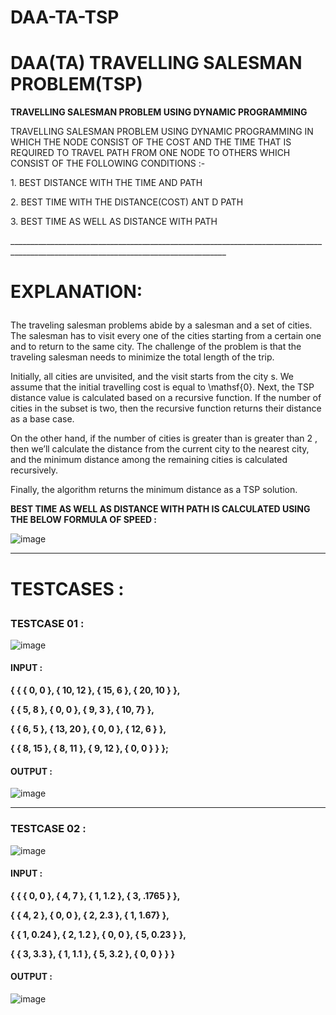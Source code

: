 # DAA-TA-TSP
<H1>DAA(TA) TRAVELLING SALESMAN PROBLEM(TSP)</H1>

<B>TRAVELLING SALESMAN PROBLEM USING DYNAMIC PROGRAMMING</B>
<P>TRAVELLING SALESMAN PROBLEM USING DYNAMIC PROGRAMMING IN WHICH THE NODE CONSIST OF THE COST AND THE TIME THAT IS REQUIRED TO TRAVEL PATH FROM ONE NODE TO OTHERS
WHICH CONSIST OF THE FOLLOWING CONDITIONS :-</P>
<P>1. BEST DISTANCE WITH THE TIME AND PATH</P>
<P>2. BEST TIME WITH THE DISTANCE(COST) ANT D PATH</P>
<P>3. BEST TIME AS WELL AS DISTANCE WITH PATH</P>
____________________________________________________________________________________________________________________________________

<H1><P><P><B>EXPLANATION:</P></B></H1>

<P>The traveling salesman problems abide by a salesman and a set of cities. The salesman has to visit every one of the cities starting from a certain one and to return to the same city. The challenge of the problem is that the traveling salesman needs to minimize the total length of the trip.</P>

<P>Initially, all cities are unvisited, and the visit starts from the city s. We assume that the initial travelling cost is equal to \mathsf{0}. Next, the TSP distance value is calculated based on a recursive function. If the number of cities in the subset is two, then the recursive function returns their distance as a base case.

On the other hand, if the number of cities is greater than is greater than 2 , then we’ll calculate the distance from the current city to the nearest city, and the minimum distance among the remaining cities is calculated recursively.

Finally, the algorithm returns the minimum distance as a TSP solution.</P>
<P></P>
<B>BEST TIME AS WELL AS DISTANCE WITH PATH IS CALCULATED USING THE BELOW FORMULA OF SPEED : </B>

![image](https://user-images.githubusercontent.com/56405230/194323382-f8cc19f0-9f7d-45c6-83e4-29717390fb21.png)


________________________________________________________________________________________________________________________________________________________
<H1><P><P><B>TESTCASES :</P></B></H1>

<H3><P>TESTCASE 01 : </P></H3>

![image](https://user-images.githubusercontent.com/56405230/194320621-c8a7e54f-7aeb-43a5-8e3a-fc921e914cb4.png)

<H4><P> INPUT : </P></H4>
       <B><P>{ { { 0, 0 }, { 10, 12 }, { 15, 6 }, { 20, 10 } },</P>
        <P>{ { 5, 8 }, { 0, 0 }, { 9, 3 }, { 10, 7} },</P>
        <P>{ { 6, 5 }, { 13, 20 }, { 0, 0 }, { 12, 6 } },</P>
        <P>{ { 8, 15 }, { 8, 11 }, { 9, 12 }, { 0, 0 } } };</P></B>
<H4><P> OUTPUT : </P></H4>

![image](https://user-images.githubusercontent.com/56405230/194325275-ee78c3ef-ae24-48b9-9a55-bbb402b5f81c.png)

________________________________________________________________________________________________________________________________________________________


<H3><P>TESTCASE 02 : </P></H3>

![image](https://user-images.githubusercontent.com/56405230/194326910-c3335330-85ac-41df-8524-1592e26b7ede.png)
<H4><P> INPUT : </P></H4>
        <B><P>{ { { 0, 0 }, { 4, 7 }, { 1, 1.2 }, { 3, .1765 } },</P>
        <P>{ { 4, 2 }, { 0, 0 }, { 2, 2.3 }, { 1, 1.67} },</P>
        <P>{ { 1, 0.24 }, { 2, 1.2 }, { 0, 0 }, { 5, 0.23 } },</P>
        <P>{ { 3, 3.3 }, { 1, 1.1 }, { 5, 3.2 }, { 0, 0 } } }</P></B>
<H4><P> OUTPUT : </P></H4>

![image](https://user-images.githubusercontent.com/56405230/194327872-40e13847-9dc0-4918-ac0b-e9684c793182.png)
